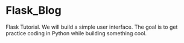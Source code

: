 # Flask_Blog
Flask Tutorial. We will build a simple user interface. The goal is to get practice coding in Python while building something cool.
